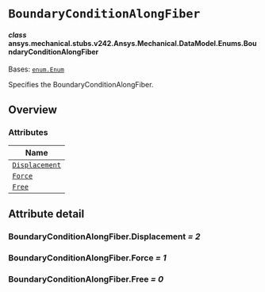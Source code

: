 # `BoundaryConditionAlongFiber`

<a id="ansys.mechanical.stubs.v242.Ansys.Mechanical.DataModel.Enums.BoundaryConditionAlongFiber"></a>

#### *class* ansys.mechanical.stubs.v242.Ansys.Mechanical.DataModel.Enums.BoundaryConditionAlongFiber

Bases: [`enum.Enum`](https://docs.python.org/3/library/enum.html#enum.Enum)

Specifies the BoundaryConditionAlongFiber.

<!-- !! processed by numpydoc !! -->

<a id="overview"></a>

## Overview

### Attributes

| Name |
| -------------------------------------------------------------------------------------------------------------------------------------------------- |
| [`Displacement`](#BoundaryConditionAlongFiber.Displacement) |
| [`Force`](#BoundaryConditionAlongFiber.Force) |
| [`Free`](#BoundaryConditionAlongFiber.Free) |

<a id="attribute-detail"></a>

## Attribute detail

<a id="BoundaryConditionAlongFiber.Displacement"></a>

### BoundaryConditionAlongFiber.Displacement *= 2*

<a id="BoundaryConditionAlongFiber.Force"></a>

### BoundaryConditionAlongFiber.Force *= 1*

<a id="BoundaryConditionAlongFiber.Free"></a>

### BoundaryConditionAlongFiber.Free *= 0*


